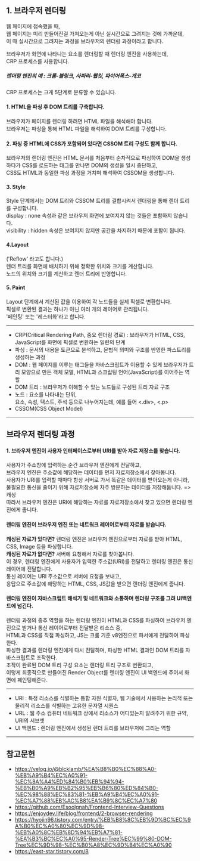 <h2>1. 브라우저 렌더링</h2>

웹 페이지에 접속했을 때,<br/>
웹 페이지는 미리 만들어진걸 가져오는게 아닌 실시간으로 그려지는 것에 가까운데,<br/>
이 때 실시간으로 그려지는 과정을 브라우저의 렌더링 과정이라고 합니다.

브라우저가 화면에 나타나는 요소를 렌더링할 때 렌더링 엔진을 사용하는데,<br/>
CRP 프로세스를 사용합니다.

<h5>렌더링 엔진의 예 : 크롬-블링크, 사파리-웹킷, 파이어폭스-개코</h5>

CRP 프로세스는 크게 5단계로 분류할 수 있습니다.

<h4>1. HTML을 파싱 후 DOM 트리를 구축합니다.</h4>

브라우저가 페이지를 렌더링 하려면 HTML 파일을 해석해야 합니다.<br/>
브라우저는 파싱을 통해 HTML 파일을 해석하여 DOM 트리를 구성합니다.

<h4>2. 파싱 중 HTML에 CSS가 포함되어 있다면 CSSOM 트리 구성도 함께 합니다.</h4>

브라우저의 렌더링 엔진은 HTML 문서를 처음부터 순차적으로 파싱하여 DOM을 생성하다가 CSS를 로드하는 태그를 만나면 DOM의 생성을 일시 중단하고,<br/>
CSS도 HTML과 동일한 파싱 과정을 거치며 해석하여 CSSOM을 생성합니다.

<h4>3. Style</h4>
Style 단계에서는 DOM 트리와 CSSOM 트리를 결합시켜서 렌더링을 통해 렌더 트리를 구성합니다.<br/>
display : none 속성과 같은 브라우저 화면에 보여지지 않는 것들은 포함하지 않습니다.<br/>
visibility : hidden 속성은 보여지지 않지만 공간을 차지하기 때문에 포함이 됩니다.

<h4>4.Layout</h4>
('Reflow' 라고도 합니다.)<br/>
렌더 트리를 화면에 배치하기 위해 정확한 위치와 크기를 계산합니다.<br/>
노드의 위치와 크기를 계산하고 렌더 트리에 반영합니다.

<h4>5. Paint</h4>
Layout 단계에서 계산된 값을 이용하여 각 노드들을 실제 픽셀로 변환합니다.<br/>
픽셀로 변환된 결과는 하나가 아닌 여러 개의 레이어로 관리됩니다.<br/>
'페인팅' 또는 '레스터화'라고 합니다.

---

- CRP(Critical Rendering Path, 중요 렌더링 경로) : 브라우저가 HTML, CSS, JavaScript를 화면에 픽셀로 변환하는 일련의 단계</br>
- 파싱 : 문서의 내용을 토큰으로 분석하고, 문법적 의미와 구조를 반영한 파스트리를 생성하는 과정</br>
- DOM : 웹 페이지를 이루는 태그들을 자바스크립트가 이용할 수 있게 브라우저가 트리 모양으로 만든 객체 모델, HTML과 스크립팅 언어(JavaScript)를 이어주는 역할<br/>
- DOM 트리 : 브라우저가 이해할 수 있는 노드들로 구성된 트리 자료 구조<br/>
- 노드 : 요소를 나타내는 단위, <br/>
  요소, 속성, 텍스트, 주석 등으로 나누어지는데, 예를 들어 <.div>, <.p><br/>
- CSSOM(CSS Object Model)

---

<h2>브라우저 렌더링 과정</h2>
<h4>1. 브라우저 엔진이 사용자 인터페이스로부터 URI를 받아 자료 저장소를 찾습니다.</h4>

사용자가 주소창에 입력하는 순간 브라우저 엔진에게 전달하고,<br/>
브라우저 엔진은 주소값에 해당하는 데이터를 먼저 자료저장소에서 찾아봅니다.<br/>
사용자가 URI를 입력할 때마다 항상 서버로 가서 똑같은 데이터를 받아오는게 아니라,<br/>
불필요한 통신을 줄이기 위해 자료저장소에 자주 방문하는 데이터를 저장해둡니다. => 캐싱<br/>
따라서 브라우저 엔진은 URI에 해당하는 자료를 자료저장소에서 찾고 있으면 렌더링 엔진에게 줍니다.

<h4>렌더링 엔진이 브라우저 엔진 또는 네트워크 레이어로부터 자료를 받습니다.</h4>

**캐싱된 자료가 있다면?** 렌더링 엔진은 브라우저 엔진으로부터 자료를 받아 HTML, CSS, Image 등을 파싱합니다.<br/>
**캐싱된 자료가 없다면?** 서버에 요청해서 자료를 찾아봅니다.<br/>
이 경우, 렌더링 엔진에게 사용자가 입력한 주소값(URI)를 전달하고 렌더링 엔진은 통신 레이어에 전달합니다.<br/>
통신 레이어는 URI 주소값으로 서버에 요청을 보내고,<br/>
응답으로 주소값에 해당하는 HTML, CSS, JS값을 받으면 렌더링 엔진에게 줍니다.

<h4>렌더링 엔진이 자바스크립트 해석기 및 네트워크와 소통하며 렌더링 구조를 그려 UI백엔드에 넘긴다.</h4>
렌더링 과정의 중추 역할을 하는 렌더링 엔진이 HTML과 CSS를 파싱하여 브라우저 엔진으로 받거나 통신 레이어로부터 전달받은 리소스 중,<br/>
HTML과 CSS를 직접 파싱하고, JS는 크롬 기준 v8엔진으로 파서에게 전달하여 파싱한다.<br/>
파싱한 결과를 렌더링 엔진에게 다시 전달하며, 파싱한 HTML 결과인 DOM 트리를 자바스크립트로 조작한다.<br/>
조작이 완료된 DOM 트리 구성 요소는 렌더링 트리 구조로 변환되고,<br/>
이렇게 최종적으로 만들어진 Render Object를 렌더링 엔진이 UI 백엔드에 주어서 화면에 페인팅해준다.<br/>

---

- URI : 특정 리소스를 식별하는 통합 자원 식별자, 웹 기술에서 사용하는 논리적 또는 물리적 리소스를 식별하는 고유한 문자열 시퀀스<br/>
- URL : 웹 주소 컴퓨터 네트워크 상에서 리소스가 어디있는지 알려주기 위한 규약, URI의 서브셋<br/>
- UI 백엔드 : 렌더링 엔진에서 생성된 렌더 트리를 브라우저에 그리는 역할

---

<h2>참고문헌</h2>

- https://velog.io/@blcklamb/%EA%B8%B0%EC%88%A0-%EB%A9%B4%EC%A0%91-%EC%8A%A4%ED%84%B0%EB%94%94-%EB%B0%A9%EB%B2%95%EB%B6%80%ED%84%B0-%EC%98%88%EC%83%81-%EB%A9%B4%EC%A0%91-%EC%A7%88%EB%AC%B8%EA%B9%8C%EC%A7%80
  <br/>
- https://github.com/Esoolgnah/Frontend-Interview-Questions
  <br/>
- https://enjoydev.life/blog/frontend/2-browser-rendering
  <br/>
- https://hyojin96.tistory.com/entry/%EB%B8%8C%EB%9D%BC%EC%9A%B0%EC%A0%80%EC%9D%98-%EB%A0%8C%EB%8D%94%EB%A7%81-%EA%B3%BC%EC%A0%95-Render-Tree%EC%99%80-DOM-Tree%EC%9D%98-%EC%B0%A8%EC%9D%B4%EC%A0%90
  <br/>
- https://east-star.tistory.com/8
  <br/>

<!-- <h2>렌더링의 원리를 이해해야 되는 이유는?</h2>

**성능 최적화:** 렌더링 프로세스를 이해하면 성능을 최적화하는 방법을 파악할 수 있습니다.<br/>
불필요한 레이아웃 계산이나 페인트 작업을 줄이는 등의 방법을 통해 웹 페이지의 성능을 향상시킬 수 있습니다.<br/>

**크로스 브라우징:** 각 각 브라우저는 렌더링 엔진을 가지고 있으며, 이러한 엔진은 각각 다른 렌더링 규칙을 가지고 있습니다.<br/>
렌더링의 원리를 이해하면 각 브라우저에서 어떻게 페이지가 표시되는지 이해하고 크로스 브라우징 이슈를 해결할 수 있습니다.<br/>

**디자인 결정:** 웹 페이지의 디자인을 결정할 때 렌더링 프로세스를 고려해야 합니다. <br/>
예를 들어, 어떤 요소가 먼저 표시되어야 하는지, 어떤 CSS 속성이 성능에 미치는 영향 등을 고려해야 합니다.<br/>

**웹 성능 향상:** 웹 성능은 사용자 경험에 직접적으로 영향을 미칩니다. <br/>
웹 페이지가 빠르게 로드되고 렌더링되면 사용자는 페이지를 더 즐겁게 사용할 수 있습니다. <br/>
따라서 렌더링 프로세스를 이해하고 성능을 최적화하여 사용자의 만족도를 높일 수 있습니다.<br/>

**디버깅:** 웹 페이지가 예상대로 렌더링되지 않을 때 디버깅하는 것은 중요합니다. <br/>
렌더링 프로세스를 이해하면 레이아웃 문제, 스타일 충돌 등의 문제를 신속하게 해결할 수 있습니다.<br/>

**새로운 기술 이해:** 웹 기술은 지속적으로 발전하고 있습니다. <br/>
새로운 CSS 기능이나 웹 API가 출시될 때마다 해당 기능이 어떻게 렌더링되고 동작하는지 이해하는 것이 중요합니다.<br/>

---

- 크로스 브라우징 : 웹 페이지 제작 시 모든 브라우저에서 깨지지 않고 의도한 대로 올바르게(호환성) 나오게 하는 작업<br>
- 디버깅 : 모든 소프트웨어에서 소스 코드의 오류 또는 버그를 찾아서 수정하는 과정

---

<h2>브라우저 렌더링의 최적화 방법</h2>

**리플로우:** 스타일 단계에서 구성되는 렌더 트리는 자바스크립트에 의해 DOM 트리, CSSOM 트리가 변경될 때 다시 재구성됩니다. <br>
DOM이 추가/삭제되거나 요소에 기하적인 영향(높이, 넓이, 위치)을 주는 CSS 속성 값을 변경하는 경우, 렌더 트리가 다시 재구성되는 것입니다.<br>
즉, 레이아웃부터 이후 과정을 다시 수행하며 이것을 **리플로우** 라고 합니다. <br>

**리페인트:** 리플로우는 요소에 기하적인 영향을 주는 CSS 속성 값을 변경할 때 발생한다고 했는데, 반대로 영향을 주지 않는 CSS 속성값을 변경하면 레이아웃 과정을 건너뜁니다.<br/>
즉 background-color, visibility와 같이 레이아웃에는 영향을 주지 않는 스타일 속성이 변경되면, 이는 페인트부터 수행하기에 '리페인트' 라고 합니다.<br/> -->
